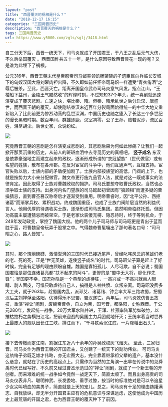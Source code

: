 ```yaml
---
layout: "post"
title: "西晋覆灭的祸根是什么？"
date: "2018-12-17 16:15"
categories: "三国两晋历史"
description: "西晋覆灭的祸根是什么？"
tags: 三国两晋历史
url: https://www.y5000.com/zgls/sglj/3418.html
---
```






自三分天下后，西晋一统天下，司马炎就成了开国君王，于八王之乱后元气大伤，不久后举国覆灭
。西晋国祚共五十一年，是什么原因导致西晋昙花一现的呢？又是谁为此埋下了祸根。

公元316年，西晋王朝末代皇帝愍帝司马邺率领饥肠辘辘的孑遗臣民向兵临长安城下的匈奴汉国大将刘曜肉袒出降，不久即如前任怀帝司马炽一样遭受“青衣侑酒”之辱后被杀。至此，西晋灭亡。距离开国皇帝武帝司马炎意气风发，指点江山，“王楼船下益州，金陵王气黯然收”的辉煌时刻，不过短短37个年头，统一喜剧就迅速演变成了覆灭悲剧。亡速之快，堪比秦、隋。但秦、隋承乱世之后分启汉、唐盛世，而西晋王朝的覆灭，却使刚结束汉末近百年分裂局面始得统一的中华大地又重新陷入了比此前更为惨烈动荡的乱世深渊，中国历史也随之堕入了长达三个多世纪的漫长黑暗时期。数百年间，群雄逐鹿，汉室凋零，公子王孙，贱若泥沙，流民百姓，泪尽胡尘。后世史家，众说纷纭。

![](https://img.y5000.com/uploads/allimg/161011/1609201331-0.jpg)

究竟西晋王朝的喜剧是怎样演变成悲剧的，其悲剧后果为何如此惨痛？让我们一起掀开那页沉重的历史，从前人的斑斑血泪中去寻觅历史的真相吧。 **竖子成名**
东汉是依靠豪强地主而建立起来的政权，逐渐形成所谓的“衣冠望族”（世代做官）或有名望的姓族，散布在各州郡。在反对宦官的斗争中，他们互通声气，互相支持。宦官失败以后，士族内部的矛盾便加剧了。士族内部按族望的高低，门阀的上下，也就是按势力大小来分配做官。魏文帝更行施九品官人法，就是对这一既成事实的法律肯定。因此取得了士族对曹魏政权的拥护。司马氏要想夺取曹氏政权，当然也必须争取士族的支持。出身河内名门望族的司马懿起初曾因有“狼顾相”而遭多疑的曹操猜忌，直到曹丕篡汉称帝后才逐渐受到重用。明帝曹睿时，因“北平公孙、西拒诸葛”而渐掌兵权、累积战功，终成魏国重臣，也成了士族门阀阶层当然的利益代言人。他用优厚的待遇收买士族，逐渐形成司马氏集团。虽然明帝临终托孤，但因功高震主屡遭猜忌而被架空。于是老家伙装傻充楞、隐忍待时，终于等到机会，于249年发动政变，掌控了魏国大权。他的两个儿子司马师与司马昭更是青出于蓝而胜于蓝，将曹魏皇帝玩弄于股掌之中。气得魏帝曹髦嚷出了那句著名口号：“司马昭之心，路人皆知”。

![](https://img.y5000.com/uploads/allimg/161011/160920JI-1.jpg)

其时，那个瑰丽磅礴、激情澎湃的三国时代已接近尾声，曾经叱咤风云的英雄们老的老、死的死，正是“世无英雄，遂使竖子成名”的时代。司马昭父子算是赶上了好时候，完全有足够的理由顾盼自雄。魏国是寡妇孤儿、人尽可欺，自不必说；蜀国国君恰是那位连诸葛亮都“扶不起来的阿斗”，更惨的是“蜀中无大将，廖化作先锋”；吴国更不幸，国君孙皓是一个典型的虐待狂，一高兴或一不高兴就凿人眼睛、剥人面皮，可惜只敢虐待自己人，搞得是人神共愤、众叛亲离。司马昭没费多大工夫，就于263年，趁蜀国内乱，派邓艾、诸葛绪、钟会率大军三路攻蜀，把蜀汉后主刘禅俘至洛阳，优待得乐不思蜀，蜀汉遂亡。两年后，司马炎效仿曹丕故技，重演“禅让”闹剧，废魏帝曹奂，自立为帝，国号晋，都洛阳，史称西晋。于公元280年，发起统一战争，20万大军水陆并进，王浑、杜预率陆军势如破竹，以摧枯拉朽之势横扫江北，把前来迎战的吴国主力兵团就地歼灭；王统率着当时世界上最庞大的舰队出长江三峡，排江而下，“千寻铁索沉江底，一片降幡出石头”。

![](https://img.y5000.com/uploads/allimg/161011/160920K36-2.jpg)

接下去传檄而定江南，割据江东近八十余年的孙吴政权灰飞烟灭。 至此，三家归晋。司马炎作为西晋王朝的开国君主，又创建了一统天下的勋功伟业。
可司马炎这纨绔子弟既乏雄才伟略，亦无宏图大志，完全靠着继承祖父辈的遗产，基本没什么悬念，就站在了历史的高起点上。只需作为当然的主角演一出早在传说中的尧舜禹时代已经写好、不久前又经过曹丕示范过的“禅让”闹剧，就成了一个新王朝的开创者。历来艰难的统一战争如今竟然一战定天下，简直太顺了。而且出身高贵的司马炎仪表非凡、聪明神武、长发委地、垂手过膝，按当时的标准绝对是可以令追星少女尖叫喷血的美男子，简直就是上天的宠儿。总之，司马炎有十足的理由踌躇满志、自我放纵，却无半分开国君主应有的危机意识与深谋远虑，这使他成为中国历史上最荒唐的开国之君，也为西晋王朝的覆灭种下了前因。
